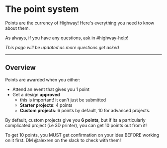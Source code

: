 # The point system

Points are the currency of Highway! Here's everything you need to know about them.

As always, if you have any questions, ask in #highway-help!

*This page will be updated as more questions get asked*

--- 

## Overview

Points are awarded when you either:

- Attend an event that gives you 1 point
- Get a design **approved**
    - this is important! it can't just be submitted
    - **Starter projects**: 4 points
    - **Custom projects**: 6 points by default, 10 for advanced projects.

By default, custom projects give you **6 points**, but if its a particularly complicated project (i.e 3D printer), you can get 10 points out from it!

To get 10 points, you MUST get confirmation on your idea BEFORE working on it first. DM @alexren on the slack to check with them!
